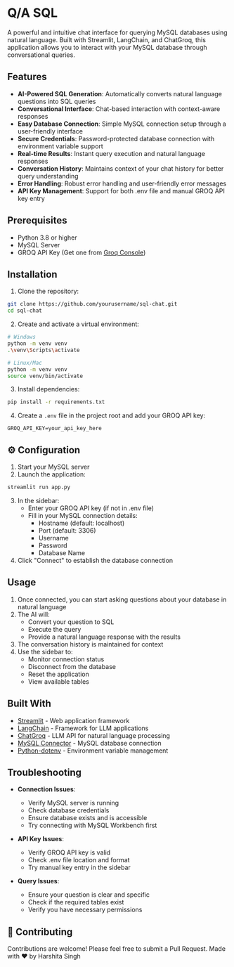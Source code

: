 # Q/A SQL

A powerful and intuitive chat interface for querying MySQL databases using natural language. Built with Streamlit, LangChain, and ChatGroq, this application allows you to interact with your MySQL database through conversational queries.

##  Features

-  **AI-Powered SQL Generation**: Automatically converts natural language questions into SQL queries
-  **Conversational Interface**: Chat-based interaction with context-aware responses
-  **Easy Database Connection**: Simple MySQL connection setup through a user-friendly interface
-  **Secure Credentials**: Password-protected database connection with environment variable support
-  **Real-time Results**: Instant query execution and natural language responses
-  **Conversation History**: Maintains context of your chat history for better query understanding
-  **Error Handling**: Robust error handling and user-friendly error messages
-  **API Key Management**: Support for both .env file and manual GROQ API key entry

##  Prerequisites

- Python 3.8 or higher
- MySQL Server
- GROQ API Key (Get one from [Groq Console](https://console.groq.com/))

##  Installation

1. Clone the repository:
```bash
git clone https://github.com/yourusername/sql-chat.git
cd sql-chat
```

2. Create and activate a virtual environment:
```bash
# Windows
python -m venv venv
.\venv\Scripts\activate

# Linux/Mac
python -m venv venv
source venv/bin/activate
```

3. Install dependencies:
```bash
pip install -r requirements.txt
```

4. Create a `.env` file in the project root and add your GROQ API key:
```
GROQ_API_KEY=your_api_key_here
```

## ⚙️ Configuration

1. Start your MySQL server
2. Launch the application:
```bash
streamlit run app.py
```
3. In the sidebar:
   - Enter your GROQ API key (if not in .env file)
   - Fill in your MySQL connection details:
     - Hostname (default: localhost)
     - Port (default: 3306)
     - Username
     - Password
     - Database Name
4. Click "Connect" to establish the database connection

##  Usage

1. Once connected, you can start asking questions about your database in natural language
2. The AI will:
   - Convert your question to SQL
   - Execute the query
   - Provide a natural language response with the results
3. The conversation history is maintained for context
4. Use the sidebar to:
   - Monitor connection status
   - Disconnect from the database
   - Reset the application
   - View available tables

##  Built With

- [Streamlit](https://streamlit.io/) - Web application framework
- [LangChain](https://www.langchain.com/) - Framework for LLM applications
- [ChatGroq](https://console.groq.com/) - LLM API for natural language processing
- [MySQL Connector](https://dev.mysql.com/doc/connector-python/en/) - MySQL database connection
- [Python-dotenv](https://pypi.org/project/python-dotenv/) - Environment variable management

##  Troubleshooting

- **Connection Issues**:
  - Verify MySQL server is running
  - Check database credentials
  - Ensure database exists and is accessible
  - Try connecting with MySQL Workbench first

- **API Key Issues**:
  - Verify GROQ API key is valid
  - Check .env file location and format
  - Try manual key entry in the sidebar

- **Query Issues**:
  - Ensure your question is clear and specific
  - Check if the required tables exist
  - Verify you have necessary permissions

## 🤝 Contributing

Contributions are welcome! Please feel free to submit a Pull Request.
Made with ❤️ by Harshita Singh
